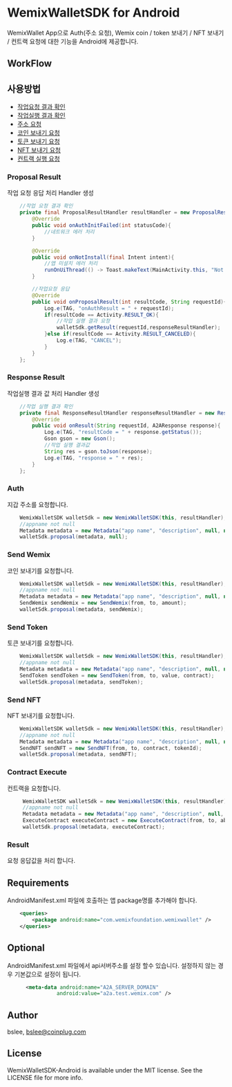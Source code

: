 # WemixWalletSDK for Android
WemixWallet App으로 Auth(주소 요청), Wemix coin / token 보내기 / NFT 보내기 / 컨트랙 요청에 대한 기능을 Android에 제공합니다.

## WorkFlow

## 사용방법
* [작업요청 결과 확인](#proposal-result)
* [작업실행 결과 확인](#response-result)
* [주소 요청](#auth)
* [코인 보내기 요청](#send-wemix)
* [토큰 보내기 요청](#send-token)
* [NFT 보내기 요청](#send-nft)
* [컨트랙 실행 요청](#contract-execute)


### Proposal Result

작업 요청 응답 처리 Handler 생성

```java
    //작업 요청 결과 확인
    private final ProposalResultHandler resultHandler = new ProposalResultHandler(){
        @Override
        public void onAuthInitFailed(int statusCode){
            //네트워크 에러 처리
        }

        @Override
        public void onNotInstall(final Intent intent){
            //앱 미설치 에러 처리
            runOnUiThread(() -> Toast.makeText(MainActivity.this, "Not install WemixWallet", Toast.LENGTH_SHORT).show());
        }

        //작업요청 응답
        @Override
        public void onProposalResult(int resultCode, String requestId){
            Log.e(TAG, "onAuthResult = " + requestId);
            if(resultCode == Activity.RESULT_OK){
                //작업 실행 결과 요청
                walletSdk.getResult(requestId,responseResultHandler);
            }else if(resultCode == Activity.RESULT_CANCELED){
                Log.e(TAG, "CANCEL");
            }
        }
    };
```

### Response Result

작업실행 결과 값 처리 Handler 생성

```java
    //작업 실행 결과 확인
    private final ResponseResultHandler responseResultHandler = new ResponseResultHandler(){
        @Override
        public void onResult(String requestId, A2AResponse response){
            Log.e(TAG, "resultCode = " + response.getStatus());
            Gson gson = new Gson();
            //작업 실행 결과값
            String res = gson.toJson(response);
            Log.e(TAG, "response = " + res);
        }
    };
```

### Auth

지갑 주소를 요청합니다.

```java
    WemixWalletSDK walletSdk = new WemixWalletSDK(this, resultHandler);
    //appname not null
    Metadata metadata = new Metadata("app name", "description", null, null, null, null);
    walletSdk.proposal(metadata, null);
```

### Send Wemix
코인 보내기를 요청합니다.

```java
    WemixWalletSDK walletSdk = new WemixWalletSDK(this, resultHandler);
    //appname not null
    Metadata metadata = new Metadata("app name", "description", null, null, null, null);
    SendWemix sendWemix = new SendWemix(from, to, amount);
    walletSdk.proposal(metadata, sendWemix);
```

### Send Token
토큰 보내기를 요청합니다.

```java
    WemixWalletSDK walletSdk = new WemixWalletSDK(this, resultHandler);
    //appname not null
    Metadata metadata = new Metadata("app name", "description", null, null, null, null);
    SendToken sendToken = new SendToken(from, to, value, contract);
    walletSdk.proposal(metadata, sendToken);
```

### Send NFT
NFT 보내기를 요청합니다.

```java
    WemixWalletSDK walletSdk = new WemixWalletSDK(this, resultHandler);
    //appname not null
    Metadata metadata = new Metadata("app name", "description", null, null, null, null);
    SendNFT sendNFT = new SendNFT(from, to, contract, tokenId);
    walletSdk.proposal(metadata, sendNFT);
```

### Contract Execute
컨트랙을 요청합니다.

```java
     WemixWalletSDK walletSdk = new WemixWalletSDK(this, resultHandler);
     //appname not null
     Metadata metadata = new Metadata("app name", "description", null, null, null, null);
     ExecuteContract executeContract = new ExecuteContract(from, to, abi, parmas);
     walletSdk.proposal(metadata, executeContract);
```

### Result
요청 응답값을 처리 합니다.


## Requirements
AndroidManifest.xml 파일에 호출하는 앱 package명를 추가해야 합니다.
```xml
    <queries>
        <package android:name="com.wemixfoundation.wemixwallet" />
    </queries>
 ```
## Optional
AndroidManifest.xml 파일에서 api서버주소를 설정 할수 있습니다.
설정하지 않는 경우 기본값으로 설정이 됩니다.
```xml
      <meta-data android:name="A2A_SERVER_DOMAIN"
                android:value="a2a.test.wemix.com" />
 ```
## Author

bslee, bslee@coinplug.com

## License

WemixWalletSDK-Android is available under the MIT license. See the LICENSE file for more info.
